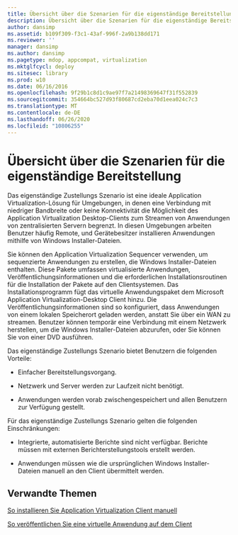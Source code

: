 ```yaml
---
title: Übersicht über die Szenarien für die eigenständige Bereitstellung
description: Übersicht über die Szenarien für die eigenständige Bereitstellung
author: dansimp
ms.assetid: b109f309-f3c1-43af-996f-2a9b138dd171
ms.reviewer: ''
manager: dansimp
ms.author: dansimp
ms.pagetype: mdop, appcompat, virtualization
ms.mktglfcycl: deploy
ms.sitesec: library
ms.prod: w10
ms.date: 06/16/2016
ms.openlocfilehash: 9f29b1c8d1c9ae97f7a21498369647f31f552839
ms.sourcegitcommit: 354664bc527d93f80687cd2eba70d1eea024c7c3
ms.translationtype: MT
ms.contentlocale: de-DE
ms.lasthandoff: 06/26/2020
ms.locfileid: "10806255"
---
```

# Übersicht über die Szenarien für die eigenständige Bereitstellung


Das eigenständige Zustellungs Szenario ist eine ideale Application Virtualization-Lösung für Umgebungen, in denen eine Verbindung mit niedriger Bandbreite oder keine Konnektivität die Möglichkeit des Application Virtualization Desktop-Clients zum Streamen von Anwendungen von zentralisierten Servern begrenzt. In diesen Umgebungen arbeiten Benutzer häufig Remote, und Gerätebesitzer installieren Anwendungen mithilfe von Windows Installer-Dateien.

Sie können den Application Virtualization Sequencer verwenden, um sequenzierte Anwendungen zu erstellen, die Windows Installer-Dateien enthalten. Diese Pakete umfassen virtualisierte Anwendungen, Veröffentlichungsinformationen und die erforderlichen Installationsroutinen für die Installation der Pakete auf den Clientsystemen. Das Installationsprogramm fügt das virtuelle Anwendungspaket dem Microsoft Application Virtualization-Desktop Client hinzu. Die Veröffentlichungsinformationen sind so konfiguriert, dass Anwendungen von einem lokalen Speicherort geladen werden, anstatt Sie über ein WAN zu streamen. Benutzer können temporär eine Verbindung mit einem Netzwerk herstellen, um die Windows Installer-Dateien abzurufen, oder Sie können Sie von einer DVD ausführen.

Das eigenständige Zustellungs Szenario bietet Benutzern die folgenden Vorteile:

-   Einfacher Bereitstellungsvorgang.

-   Netzwerk und Server werden zur Laufzeit nicht benötigt.

-   Anwendungen werden vorab zwischengespeichert und allen Benutzern zur Verfügung gestellt.

Für das eigenständige Zustellungs Szenario gelten die folgenden Einschränkungen:

-   Integrierte, automatisierte Berichte sind nicht verfügbar. Berichte müssen mit externen Berichterstellungstools erstellt werden.

-   Anwendungen müssen wie die ursprünglichen Windows Installer-Dateien manuell an den Client übermittelt werden.

## Verwandte Themen


[So installieren Sie Application Virtualization Client manuell](how-to-manually-install-the-application-virtualization-client.md)

[So veröffentlichen Sie eine virtuelle Anwendung auf dem Client](how-to-publish-a-virtual-application-on-the-client.md)

 

 





